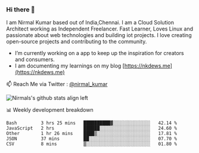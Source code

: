 ### Hi there 👋

 I am Nirmal Kumar based out of India,Chennai. I am a Cloud Solution Architect working as Independent Freelancer. Fast Learner, Loves Linux and passionate about web technologies and building iot projects. I love creating open-source projects and contributing to the community.

- I’m currently working on a app to keep up the inspiration for creators and consumers.
- I am documenting my learnings on my blog [https://nkdews.me](https://nkdews.me)

📫 Reach Me via  Twitter : [@nirmal_kumar](https://twitter.com/nirmal_kumar)

![Nirmals's github stats align left](https://github-readme-stats.vercel.app/api?username=nk-gears&show_icons=true)


📊 Weekly development breakdown

<!--START_SECTION:waka-->
```text
Bash         3 hrs 25 mins   ██████████▓░░░░░░░░░░░░░░   42.14 % 
JavaScript   2 hrs           ██████░░░░░░░░░░░░░░░░░░░   24.60 % 
Other        1 hr 26 mins    ████▒░░░░░░░░░░░░░░░░░░░░   17.81 % 
JSON         37 mins         ██░░░░░░░░░░░░░░░░░░░░░░░   07.70 % 
CSV          8 mins          ▒░░░░░░░░░░░░░░░░░░░░░░░░   01.80 % 
```
<!--END_SECTION:waka-->


